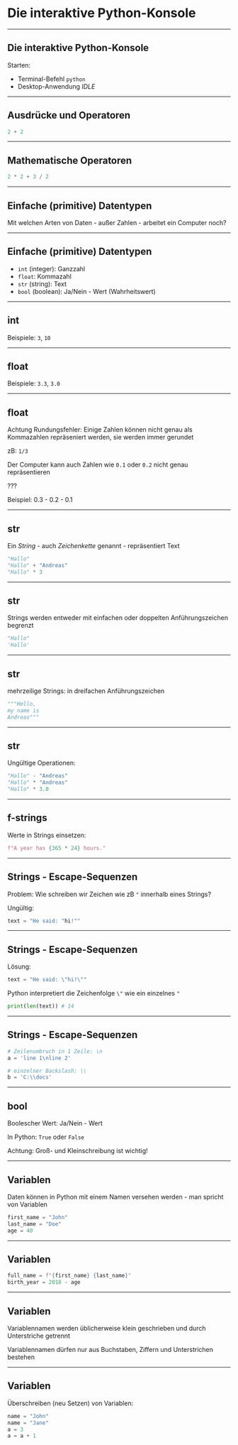 # Die interaktive Python-Konsole

---

## Die interaktive Python-Konsole

Starten:

- Terminal-Befehl `python`
- Desktop-Anwendung _IDLE_

---

## Ausdrücke und Operatoren

```py
2 + 2
```

---

## Mathematische Operatoren

```py
2 * 2 + 3 / 2
```

---

## Einfache (primitive) Datentypen

Mit welchen Arten von Daten - außer Zahlen - arbeitet ein Computer noch?

---

## Einfache (primitive) Datentypen

- `int` (integer): Ganzzahl
- `float`: Kommazahl
- `str` (string): Text
- `bool` (boolean): Ja/Nein - Wert (Wahrheitswert)

---

## int

Beispiele: `3`, `10`

---

## float

Beispiele: `3.3`, `3.0`

---

## float

Achtung Rundungsfehler: Einige Zahlen können nicht genau als Kommazahlen repräseniert werden, sie werden immer gerundet

zB: `1/3`

Der Computer kann auch Zahlen wie `0.1` oder `0.2` nicht genau repräsentieren

???

Beispiel: 0.3 - 0.2 - 0.1

---

## str

Ein _String_ - auch _Zeichenkette_ genannt - repräsentiert Text

```py
"Hallo"
"Hallo" + "Andreas"
"Hallo" * 3
```

---

## str

Strings werden entweder mit einfachen oder doppelten Anführungszeichen begrenzt

```py
"Hallo"
'Hallo'
```

---

## str

mehrzeilige Strings: in dreifachen Anführungszeichen

```py
"""Hello,
my name is
Andreas"""
```

---

## str

Ungültige Operationen:

```py
"Hallo" - "Andreas"
"Hallo" * "Andreas"
"Hallo" * 3.0
```

---

## f-strings

Werte in Strings einsetzen:

```py
f"A year has {365 * 24} hours."
```

---

## Strings - Escape-Sequenzen

Problem: Wie schreiben wir Zeichen wie zB `"` innerhalb eines Strings?

Ungültig:

```py
text = "He said: "hi!""
```

---

## Strings - Escape-Sequenzen

Lösung:

```py
text = "He said: \"hi!\""
```

Python interpretiert die Zeichenfolge `\"` wie ein einzelnes `"`

```py
print(len(text)) # 14
```

---

## Strings - Escape-Sequenzen

```py
# Zeilenumbruch in 1 Zeile: \n
a = 'line 1\nline 2'

# einzelner Backslash: \\
b = 'C:\\docs'
```

---

## bool

Boolescher Wert: Ja/Nein - Wert

In Python: `True` oder `False`

Achtung: Groß- und Kleinschreibung ist wichtig!

---

## Variablen

Daten können in Python mit einem Namen versehen werden - man spricht von Variablen

```py
first_name = "John"
last_name = "Doe"
age = 40
```

---

## Variablen

```py
full_name = f"{first_name} {last_name}"
birth_year = 2018 - age
```

---

## Variablen

Variablennamen werden üblicherweise klein geschrieben und durch Unterstriche getrennt

Variablennamen dürfen nur aus Buchstaben, Ziffern und Unterstrichen bestehen

---

## Variablen

Überschreiben (neu Setzen) von Variablen:

```py
name = "John"
name = "Jane"
a = 3
a = a + 1
```
